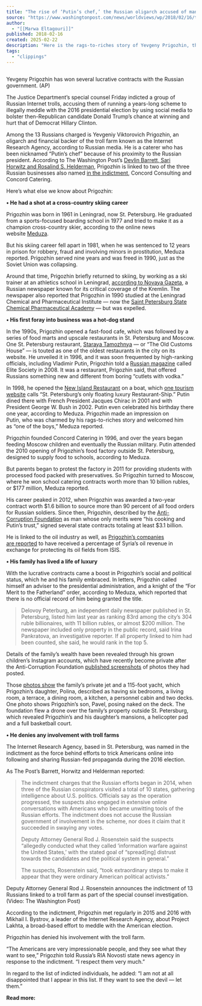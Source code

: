 ```yaml
---
title: "The rise of ‘Putin’s chef,’ the Russian oligarch accused of manipulating the U.S. election"
source: "https://www.washingtonpost.com/news/worldviews/wp/2018/02/16/the-rise-of-putins-chef-yevgeniy-prigozhin-the-russian-accused-of-manipulating-the-u-s-election/"
author:
  - "[[Marwa Eltagouri]]"
published: 2018-02-16
created: 2025-02-22
description: "Here is the rags-to-riches story of Yevgeny Prigozhin, the Russian accused of backing troll farms to help sway the U.S. election."
tags:
  - "clippings"
---
```

![]()

Yevgeny Prigozhin has won several lucrative contracts with the Russian government. (AP)

The Justice Department’s special counsel Friday indicted a group of Russian Internet trolls, accusing them of running a years-long scheme to illegally meddle with the 2016 presidential election by using social media to bolster then-Republican candidate Donald Trump’s chance at winning and hurt that of Democrat Hillary Clinton.

Among the 13 Russians charged is Yevgeniy Viktorovich Prigozhin, an oligarch and financial backer of the troll farm known as the Internet Research Agency, according to Russian media. He is a caterer who has been nicknamed “Putin’s chef” because of his proximity to the Russian president. According to The Washington Post’s [Devlin Barrett, Sari Horwitz and Rosalind S. Helderman](https://www.washingtonpost.com/world/national-security/russian-troll-farm-13-suspects-indicted-for-interference-in-us-election/2018/02/16/2504de5e-1342-11e8-9570-29c9830535e5_story.html?utm_term=.24590e5a2143), Prigozhin is linked to two of the three Russian businesses also named [in the indictment,](https://www.justice.gov/file/1035477/download "www.justice.gov") Concord Consulting and Concord Catering.

Here’s what else we know about Prigozhin:

**• He had a shot at a cross-country skiing career**

Prigozhin was born in 1961 in Leningrad, now St. Petersburg. He graduated from a sports-focused boarding school in 1977 and tried to make it as a champion cross-country skier, according to the online news website [Meduza](https://meduza.io/en/feature/2016/06/13/evgeny-prigozhin-s-right-to-be-forgotten).

But his skiing career fell apart in 1981, when he was sentenced to 12 years in prison for robbery, fraud and involving minors in prostitution, Meduza reported. Prigozhin served nine years and was freed in 1990, just as the Soviet Union was collapsing.

Around that time, Prigozhin briefly returned to skiing, by working as a ski trainer at an athletics school in Leningrad, [according to Novaya Gazeta](https://www.novayagazeta.ru/articles/2013/06/26/55249-kto-shpionit-v-rossiyskih-smi), a Russian newspaper known for its critical coverage of the Kremlin. The newspaper also reported that Prigozhin in 1990 studied at the Leningrad Chemical and Pharmaceutical Institute — now the [Saint Petersburg State Chemical Pharmaceutical Academy](https://recas.ru/en/universities-of-russia/medical-universities/537-saint-petersburg-state-chemical-pharmaceutical-academy) — but was expelled.

**• His first foray into business was a hot-dog stand**

In the 1990s, Prigozhin opened a fast-food cafe, which was followed by a series of food marts and upscale restaurants in St. Petersburg and Moscow. One St. Petersburg restaurant, [Staraya Tamozhnya](http://oldcustom.ru/en/) — or “The Old Customs House” — is touted as one of the oldest restaurants in the city on its website. He unveiled it in 1996, and it was soon frequented by high-ranking officials, including Vladimir Putin, Prigozhin told a [Russian magazine](http://viperson.ru/articles/evgeniy-prigozhin-keytering-ot-kutyur-eto-prosto) called Elite Society in 2008. It was a restaurant, Prigozhin said, that offered Russians something new and different from boring “cutlets with vodka.”

In 1998, he opened the [New Island Restaurant](http://www.russkaya-storona.ru/petersburg/restaurants/Island/) on a boat, which [one tourism website](http://www.verum.travel/business-tourism/292-st-petersburg-restaurants.html) calls “St. Petersburg’s only floating luxury Restaurant-Ship.” Putin dined there with French President Jacques Chirac in 2001 and with President George W. Bush in 2002. Putin even celebrated his birthday there one year, according to Meduza. Prigozhin made an impression on Putin, who was charmed by his rags-to-riches story and welcomed him as “one of the boys,” Meduza reported.

Prigozhin founded Concord Catering in 1996, and over the years began feeding Moscow children and eventually the Russian military. Putin attended the 2010 opening of Prigozhin’s food factory outside St. Petersburg, designed to supply food to schools, according to Meduza.

But parents began to protest the factory in 2011 for providing students with processed food packed with preservatives. So Prigozhin turned to Moscow, where he won school catering contracts worth more than 10 billion rubles, or $177 million, Meduza reported.

His career peaked in 2012, when Prigozhin was awarded a two-year contract worth $1.6 billion to source more than 90 percent of all food orders for Russian soldiers. Since then, Prigozhin, described by the [Anti-Corruption Foundation](https://navalny.com/p/5086/) as man whose only merits were “his cooking and Putin’s trust,” signed several state contracts totaling at least $3.1 billion.

He is linked to the oil industry as well, as [Prigozhin’s companies are reported](http://www.uawire.org/news/media-putin-s-chef-profits-from-the-war-in-syria-by-arranging-an-oil-business) to have received a percentage of Syria’s oil revenue in exchange for protecting its oil fields from ISIS.

**• His family has lived a life of luxury**

With the lucrative contracts came a boost in Prigozhin’s social and political status, which he and his family embraced. In letters, Prigozhin called himself an adviser to the presidential administration, and a knight of the “For Merit to the Fatherland” order, according to Meduza, which reported that there is no official record of him being granted the title.

> Delovoy Peterburg, an independent daily newspaper published in St. Petersburg, listed him last year as ranking 83rd among the city’s 304 ruble billionaires, with 11 billion rubles, or almost $200 million. The newspaper included only property in the public record, said Irina Pankratova, an investigative reporter. If all property linked to him had been counted, she said, he would rank in the top 5.

Details of the family’s wealth have been revealed through his grown children’s Instagram accounts, which have recently become private after the Anti-Corruption Foundation [published screenshots](https://navalny.com/p/5086/) of photos they had posted.

Those [photos show](https://youtu.be/ZjY3IMXMmVE) the family’s private jet and a 115-foot yacht, which Prigozhin’s daughter, Polina, described as having six bedrooms, a living room, a terrace, a dining room, a kitchen, a personnel cabin and two decks. One photo shows Prigozhin’s son, Pavel, posing naked on the deck. The foundation flew a drone over the family’s property outside St. Petersburg, which revealed Prigozhin’s and his daughter’s mansions, a helicopter pad and a full basketball court.

**• He denies any involvement with troll farms**

The Internet Research Agency, based in St. Petersburg, was named in the indictment as the force behind efforts to trick Americans online into following and sharing Russian-fed propaganda during the 2016 election.

As The Post’s Barrett, Horwitz and Helderman reported:

> The indictment charges that the Russian efforts began in 2014, when three of the Russian conspirators visited a total of 10 states, gathering intelligence about U.S. politics. Officials say as the operation progressed, the suspects also engaged in extensive online conversations with Americans who became unwitting tools of the Russian efforts. The indictment does not accuse the Russian government of involvement in the scheme, nor does it claim that it succeeded in swaying any votes.
> 
> Deputy Attorney General Rod J. Rosenstein said the suspects “allegedly conducted what they called ‘information warfare against the United States,’ with the stated goal of “spread\[ing\] distrust towards the candidates and the political system in general.”
> 
> The suspects, Rosenstein said, “took extraordinary steps to make it appear that they were ordinary American political activists.”

Deputy Attorney General Rod J. Rosenstein announces the indictment of 13 Russians linked to a troll farm as part of the special counsel investigation. (Video: The Washington Post)

According to the indictment, Prigozhin met regularly in 2015 and 2016 with Mikhail I. Bystrov, a leader of the Internet Research Agency, about Project Lakhta, a broad-based effort to meddle with the American election.

Prigozhin has denied his involvement with the troll farm.

“The Americans are very impressionable people, and they see what they want to see,” Prigozhin told Russia’s RIA Novosti state news agency in response to the indictment. “I respect them very much.”

In regard to the list of indicted individuals, he added: “I am not at all disappointed that I appear in this list. If they want to see the devil — let them.”

**Read more:**